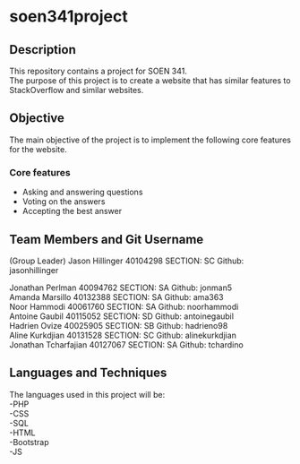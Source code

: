 # soen341project
## Description
This repository contains a project for SOEN 341.  
The purpose of this project is to create a website that has similar features to StackOverflow and similar websites.  
## Objective
The main objective of the project is to implement the following core features for the website.  
### Core features
- Asking and answering questions
- Voting on the answers
- Accepting the best answer
## Team Members and Git Username
(Group Leader)
Jason Hillinger  40104298      SECTION: SC Github: jasonhillinger 

Jonathan Perlman   40094762    SECTION: SA  Github: jonman5      
Amanda Marsillo   40132388       SECTION: SA Github: ama363   
Noor Hammodi 40061760            SECTION: SA Github: noorhammodi  
Antoine Gaubil 40115052            SECTION: SD Github: antoinegaubil   
Hadrien Ovize 40025905             SECTION: SB Github: hadrieno98  
Aline Kurkdjian 40131528           SECTION: SC Github: alinekurkdjian  
Jonathan Tcharfajian 40127067  SECTION: SA Github: tchardino  
## Languages and Techniques
The languages used in this project will be:  
-PHP  
-CSS  
-SQL  
-HTML   
-Bootstrap  
-JS  
